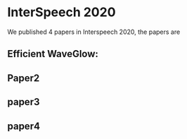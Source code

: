 # InterSpeech 2020

We published 4 papers in Interspeech 2020, the papers are

## Efficient WaveGlow:

## Paper2

## paper3

## paper4

